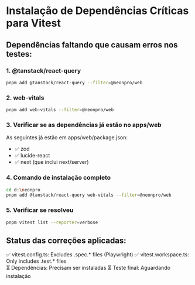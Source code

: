 # Instalação de Dependências Críticas para Vitest

## Dependências faltando que causam erros nos testes:

### 1. @tanstack/react-query
```bash
pnpm add @tanstack/react-query --filter=@neonpro/web
```

### 2. web-vitals
```bash
pnpm add web-vitals --filter=@neonpro/web
```

### 3. Verificar se as dependências já estão no apps/web
As seguintes já estão em apps/web/package.json:
- ✅ zod
- ✅ lucide-react
- ✅ next (que inclui next/server)

### 4. Comando de instalação completo
```bash
cd d:\neonpro
pnpm add @tanstack/react-query web-vitals --filter=@neonpro/web
```

### 5. Verificar se resolveu
```bash
pnpm vitest list --reporter=verbose
```

## Status das correções aplicadas:
✅ vitest.config.ts: Excludes .spec.* files (Playwright)
✅ vitest.workspace.ts: Only includes .test.* files  
⏳ Dependências: Precisam ser instaladas
⏳ Teste final: Aguardando instalação